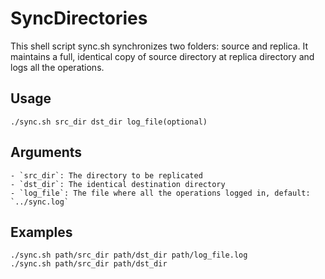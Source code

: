 # SyncDirectories

This shell script sync.sh synchronizes two folders: source and replica.
It maintains a full, identical copy of source directory at replica directory and logs all the operations.

## Usage
```
./sync.sh src_dir dst_dir log_file(optional)
```

## Arguments
```
- `src_dir`: The directory to be replicated
- `dst_dir`: The identical destination directory
- `log_file`: The file where all the operations logged in, default: `../sync.log`
```

## Examples
```
./sync.sh path/src_dir path/dst_dir path/log_file.log
./sync.sh path/src_dir path/dst_dir
```
